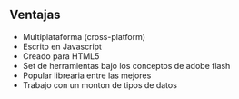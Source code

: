 
## Ventajas


* Multiplataforma (cross-platform)
* Escrito en Javascript
* Creado para HTML5
* Set de herramientas bajo los conceptos de adobe flash
* Popular librearia entre las mejores
* Trabajo con un monton de tipos de datos
